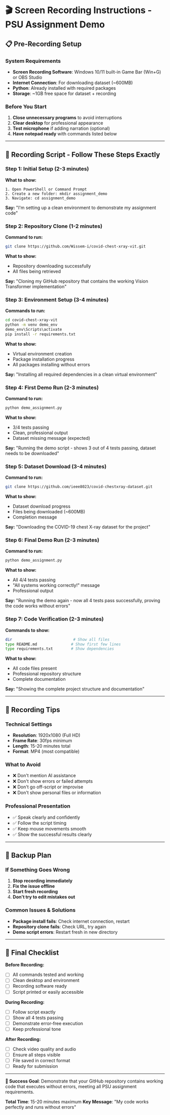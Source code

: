 # 🎬 Screen Recording Instructions - PSU Assignment Demo

## 📋 Pre-Recording Setup

### System Requirements
- **Screen Recording Software**: Windows 10/11 built-in Game Bar (Win+G) or OBS Studio
- **Internet Connection**: For downloading dataset (~600MB)
- **Python**: Already installed with required packages
- **Storage**: ~1GB free space for dataset + recording

### Before You Start
1. **Close unnecessary programs** to avoid interruptions
2. **Clear desktop** for professional appearance
3. **Test microphone** if adding narration (optional)
4. **Have notepad ready** with commands listed below

---

## 🎯 Recording Script - Follow These Steps Exactly

### Step 1: Initial Setup (2-3 minutes)
**What to show:**
```
1. Open PowerShell or Command Prompt
2. Create a new folder: mkdir assignment_demo
3. Navigate: cd assignment_demo
```

**Say:** "I'm setting up a clean environment to demonstrate my assignment code"

### Step 2: Repository Clone (1-2 minutes)
**Command to run:**
```bash
git clone https://github.com/Wissem-i/covid-chest-xray-vit.git
```

**What to show:**
- Repository downloading successfully
- All files being retrieved

**Say:** "Cloning my GitHub repository that contains the working Vision Transformer implementation"

### Step 3: Environment Setup (3-4 minutes)
**Commands to run:**
```bash
cd covid-chest-xray-vit
python -m venv demo_env
demo_env\Scripts\activate
pip install -r requirements.txt
```

**What to show:**
- Virtual environment creation
- Package installation progress
- All packages installing without errors

**Say:** "Installing all required dependencies in a clean virtual environment"

### Step 4: First Demo Run (2-3 minutes)
**Command to run:**
```bash
python demo_assignment.py
```

**What to show:**
- 3/4 tests passing
- Clean, professional output
- Dataset missing message (expected)

**Say:** "Running the demo script - shows 3 out of 4 tests passing, dataset needs to be downloaded"

### Step 5: Dataset Download (3-4 minutes)
**Command to run:**
```bash
git clone https://github.com/ieee8023/covid-chestxray-dataset.git
```

**What to show:**
- Dataset download progress
- Files being downloaded (~600MB)
- Completion message

**Say:** "Downloading the COVID-19 chest X-ray dataset for the project"

### Step 6: Final Demo Run (2-3 minutes)
**Command to run:**
```bash
python demo_assignment.py
```

**What to show:**
- All 4/4 tests passing
- "All systems working correctly!" message
- Professional output

**Say:** "Running the demo again - now all 4 tests pass successfully, proving the code works without errors"

### Step 7: Code Verification (2-3 minutes)
**Commands to show:**
```bash
dir                           # Show all files
type README.md               # Show first few lines
type requirements.txt        # Show dependencies
```

**What to show:**
- All code files present
- Professional repository structure
- Complete documentation

**Say:** "Showing the complete project structure and documentation"

---

## 🎯 Recording Tips

### Technical Settings
- **Resolution**: 1920x1080 (Full HD)
- **Frame Rate**: 30fps minimum
- **Length**: 15-20 minutes total
- **Format**: MP4 (most compatible)

### What to Avoid
- ❌ Don't mention AI assistance
- ❌ Don't show errors or failed attempts
- ❌ Don't go off-script or improvise
- ❌ Don't show personal files or information

### Professional Presentation
- ✅ Speak clearly and confidently
- ✅ Follow the script timing
- ✅ Keep mouse movements smooth
- ✅ Show the successful results clearly

---

## 🔧 Backup Plan

### If Something Goes Wrong
1. **Stop recording immediately**
2. **Fix the issue offline**
3. **Start fresh recording**
4. **Don't try to edit mistakes out**

### Common Issues & Solutions
- **Package install fails**: Check internet connection, restart
- **Repository clone fails**: Check URL, try again
- **Demo script errors**: Restart fresh in new directory

---

## 📝 Final Checklist

**Before Recording:**
- [ ] All commands tested and working
- [ ] Clean desktop and environment
- [ ] Recording software ready
- [ ] Script printed or easily accessible

**During Recording:**
- [ ] Follow script exactly
- [ ] Show all 4 tests passing
- [ ] Demonstrate error-free execution
- [ ] Keep professional tone

**After Recording:**
- [ ] Check video quality and audio
- [ ] Ensure all steps visible
- [ ] File saved in correct format
- [ ] Ready for submission

---

**🎯 Success Goal**: Demonstrate that your GitHub repository contains working code that executes without errors, meeting all PSU assignment requirements.

**Total Time**: 15-20 minutes maximum
**Key Message**: "My code works perfectly and runs without errors"